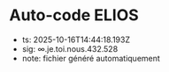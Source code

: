 # Auto-code ELIOS
- ts: 2025-10-16T14:44:18.193Z
- sig: ∞.je.toi.nous.432.528
- note: fichier généré automatiquement
